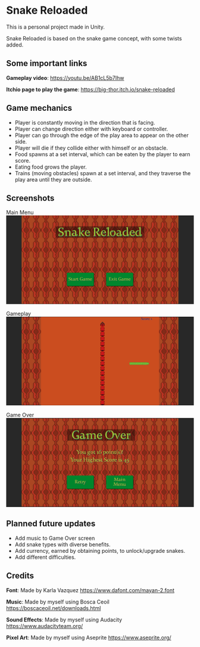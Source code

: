 # Snake Reloaded

This is a personal project made in Unity.

Snake Reloaded is based on the snake game concept, with some twists added.

## Some important links

**Gameplay video**: https://youtu.be/AB1cL5b7Ihw

**Itchio page to play the game**: https://big-thor.itch.io/snake-reloaded

## Game mechanics
* Player is constantly moving in the direction that is facing.
* Player can change direction either with keyboard or controller.
* Player can go through the edge of the play area to appear on the other side.
* Player will die if they collide either with himself or an obstacle.
* Food spawns at a set interval, which can be eaten by the player to earn score.
* Eating food grows the player.
* Trains (moving obstacles) spawn at a set interval, and they traverse the play area until they are outside.

## Screenshots

Main Menu
![Main menu](./screenshots/SS_SnakeReloaded_MainMenu1.png)

Gameplay
![Gameplay](./screenshots/SS_SnakeReloaded_GamePlay1.png)

Game Over
![Game over](./screenshots/SS_SnakeReloaded_GameOver1.png)

## Planned future updates
* Add music to Game Over screen
* Add snake types with diverse benefits.
* Add currency, earned by obtaining points, to unlock/upgrade snakes.
* Add different difficulties.

## Credits

**Font**: Made by Karla Vazquez 
https://www.dafont.com/mayan-2.font

**Music**: Made by myself using Bosca Ceoil
https://boscaceoil.net/downloads.html

**Sound Effects**: Made by myself using Audacity
https://www.audacityteam.org/

**Pixel Art**: Made by myself using Aseprite
https://www.aseprite.org/
